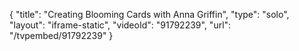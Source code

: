 {
    "title": "Creating Blooming Cards with Anna Griffin",
    "type": "solo",
    "layout": "iframe-static",
    "videoId": "91792239",
    "url": "\/tvpembed\/91792239"
}